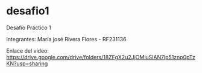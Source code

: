 # desafio1
Desafío Práctico 1

Integrantes:
María josé Rivera Flores - RF231136

Enlace del video:
https://drive.google.com/drive/folders/18ZFgX2u2JjOMiuSlAN7lp51znp0pTzKN?usp=sharing
